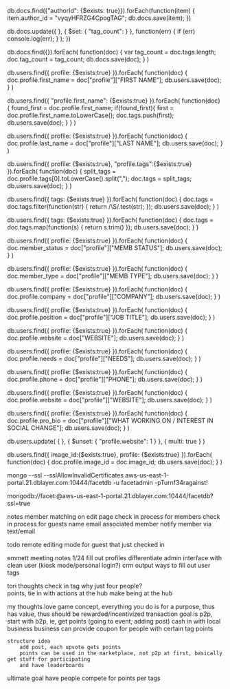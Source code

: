 db.docs.find({"authorId": {$exists: true}}).forEach(function(item)
{
        item.author_id = "vyqyHFRZG4CpogTAG";
        db.docs.save(item);
})


db.docs.update({
            }, {
                $set: {
                    "tag_count": 
                }
            },
            function(err) {
                if (err) console.log(err);
            }
        );
    })


db.docs.find({}).forEach(
    function(doc) {
        var tag_count = doc.tags.length;
        doc.tag_count = tag_count;
        db.docs.save(doc);
    }
)

<!--first name-->
db.users.find({ profile: {$exists:true} }).forEach(
    function(doc) {
        doc.profile.first_name = doc["profile"]["FIRST NAME"];
        db.users.save(doc);
    }
)


<!--add first name to tags-->
db.users.find({ "profile.first_name": {$exists:true} }).forEach(
    function(doc) {
        found_first = doc.profile.first_name;
        if(found_first){
            first = doc.profile.first_name.toLowerCase();
            doc.tags.push(first);
            db.users.save(doc);
        }
    }
)

<!--last name-->
db.users.find({ profile: {$exists:true} }).forEach(
    function(doc) {
        doc.profile.last_name = doc["profile"]["LAST NAME"];
        db.users.save(doc);
    }
)


<!--tags-->
db.users.find({ profile: {$exists:true}, "profile.tags":{$exists:true} }).forEach(
    function(doc) {
        split_tags = doc.profile.tags[0].toLowerCase().split(",");
        doc.tags = split_tags;
        db.users.save(doc);
    }
)


<!--remove whitespace tag-->
db.users.find({ tags: {$exists:true} }).forEach(
    function(doc) {
        doc.tags = doc.tags.filter(function(str) {
            return /\S/.test(str);
        });
        db.users.save(doc);
    }
)


<!--trim tags-->
db.users.find({ tags: {$exists:true} }).forEach(
    function(doc) {
        doc.tags = doc.tags.map(function(s) { return s.trim() });
        db.users.save(doc);
    }
)

<!--member status-->
db.users.find({ profile: {$exists:true} }).forEach(
    function(doc) {
        doc.member_status = doc["profile"]["MEMB STATUS"];
        db.users.save(doc);
    }
)

<!--member status-->
db.users.find({ profile: {$exists:true} }).forEach(
    function(doc) {
        doc.member_type = doc["profile"]["MEMB TYPE"];
        db.users.save(doc);
    }
)


<!--company-->
db.users.find({ profile: {$exists:true} }).forEach(
    function(doc) {
        doc.profile.company = doc["profile"]["COMPANY"];
        db.users.save(doc);
    }
)


<!--position-->
db.users.find({ profile: {$exists:true} }).forEach(
    function(doc) {
        doc.profile.position = doc["profile"]["JOB TITLE"];
        db.users.save(doc);
    }
)




<!--lowercase website-->
db.users.find({ profile: {$exists:true} }).forEach(
    function(doc) {
        doc.profile.website = doc["WEBSITE"];
        db.users.save(doc);
    }
)


<!--needs-->
db.users.find({ profile: {$exists:true} }).forEach(
    function(doc) {
        doc.profile.needs = doc["profile"]["NEEDS"];
        db.users.save(doc);
    }
)


<!--phone-->
db.users.find({ profile: {$exists:true} }).forEach(
    function(doc) {
        doc.profile.phone = doc["profile"]["PHONE"];
        db.users.save(doc);
    }
)





<!--lowercase website-->
db.users.find({ profile: {$exists:true} }).forEach(
    function(doc) {
        doc.profile.website = doc["profile"]["WEBSITE"];
        db.users.save(doc);
    }
)


<!--what working on-->
db.users.find({ profile: {$exists:true} }).forEach(
    function(doc) {
        doc.profile.pro_bio = doc["profile"]["WHAT WORKING ON / INTEREST IN SOCIAL CHANGE"];
        db.users.save(doc);
    }
)


db.users.update( { }, { $unset: { "profile.website": 1 } }, { multi: true } )







<!--image-->
db.users.find({ image_id:{$exists:true}, profile: {$exists:true} }).forEach(
    function(doc) {
        doc.profile.image_id = doc.image_id;
        db.users.save(doc);
    }
)




mongo --ssl --sslAllowInvalidCertificates aws-us-east-1-portal.21.dblayer.com:10444/facetdb -u facetadmin -pTurnf34ragainst!


mongodb://facet:<password>@aws-us-east-1-portal.21.dblayer.com:10444/facetdb?ssl=true


notes
    member matching on edit page
    check in process for members
    check in process for guests
        name
        email
        associated member
            notify member via text/email

todo
    remote editing mode for guest that just checked in
    
    
emmett meeting notes 1/24
    fill out profiles
    differentiate admin interface with clean user (kiosk mode/personal login?)
    crm output
    ways to fill out user tags
    

tori thoughts
    check in tag
    why just four people?  
    points, tie in with actions at the hub
        make being at the hub 
        
        
my thoughts
    love game concept, everything you do is for a purpose, thus has value, thus should be rewarded/incentivized
    transaction goal is p2p, start with b2p, ie, get points (going to event, adding post) cash in with local business
    business can provide coupon for people with certain tag points
    
    structure idea
        add post, each upvote gets points
        points can be used in the marketplace, not p2p at first, basically get stuff for participating
        and have leaderboards
        
        
ultimate goal
    have people compete for points per tags